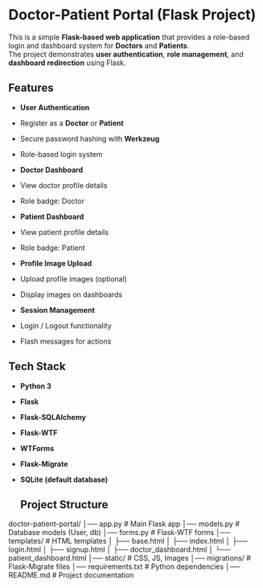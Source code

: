 #  Doctor-Patient Portal (Flask Project)

This is a simple **Flask-based web application** that provides a role-based login and dashboard system for **Doctors** and **Patients**.  
The project demonstrates **user authentication**, **role management**, and **dashboard redirection** using Flask.



##  Features

-  **User Authentication**
  - Register as a **Doctor** or **Patient**
  - Secure password hashing with **Werkzeug**
  - Role-based login system

-  **Doctor Dashboard**
  - View doctor profile details
  - Role badge: Doctor

-  **Patient Dashboard**
  - View patient profile details
  - Role badge: Patient

-  **Profile Image Upload**
  - Upload profile images (optional)
  - Display images on dashboards

-  **Session Management**
  - Login / Logout functionality
  - Flash messages for actions



##  Tech Stack

- **Python 3**
- **Flask**
- **Flask-SQLAlchemy**
- **Flask-WTF**
- **WTForms**
- **Flask-Migrate**
- **SQLite (default database)**

  ## Project Structure

doctor-patient-portal/
│── app.py                # Main Flask app
│── models.py             # Database models (User, db)
│── forms.py              # Flask-WTF forms
│── templates/            # HTML templates
│   ├── base.html
│   ├── index.html
│   ├── login.html
│   ├── signup.html
│   ├── doctor_dashboard.html
│   └── patient_dashboard.html
│── static/               # CSS, JS, Images
│── migrations/           # Flask-Migrate files
│── requirements.txt      # Python dependencies
│── README.md             # Project documentation



